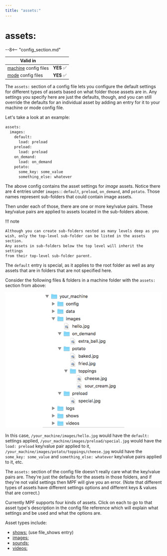 ```yaml
---
title: "assets:"
---
```


# assets:


--8<-- "config_section.md"

| Valid in | |
|-----|:----:|
|[machine](instructions/machine_config.md) config files |**YES** :white_check_mark:|
|[mode](instructions/mode_config.md) config files|**YES** :white_check_mark:|

The `assets:` section of a config file lets you configure the default
settings for different types of assets based on what folder those assets
are in. Any settings you specify here are just the defaults, though, and
you can still override the defaults for an individual asset by adding an
entry for it to your machine or mode config file.

Let's take a look at an example:

``` mpf-config
assets:
  images:
    default:
      load: preload
    preload:
      load: preload
    on_demand:
      load: on_demand
    potato:
      some_key: some_value
      something_else: whatever
```

The above config contains the asset settings for *image* assets. Notice
there are 4 entries under `images:`: `default`, `preload`, `on_demand`,
and `potato`. Those names represent sub-folders that could contain image
assets.

Then under each of those, there are one or more key/value pairs. These
key/value pairs are applied to assets located in the sub-folders above.

!!! note

    Although you can create sub-folders nested as many levels deep as you
    wish, only the top-level sub-folder can be listed in the assets section.
    Any assets in sub-folders below the top level will inherit the settings
    from their top-level sub-folder parent.

The `default` entry is special, as it applies to the root folder as well
as any assets that are in folders that are not specified here.

Consider the following files & folders in a machine folder with the
`assets:` section from above:

![image](images/image_asset_folder_structure.png)

In this case, `/your_machine/images/hello.jpg` would have the `default:`
settings applied, `/your_machine/images/preload/special.jpg` would have
the `load: preload` key/value pair applied to it,
`/your_machine/images/potato/toppings/cheese.jpg` would have the
`some_key: some_value` and `something_else: whatever` key/value pairs
applied to it, etc.

The `assets:` section of the config file doesn't really care what the
key/value pairs are. They're just the defaults for the assets in those
folders, and if they're not valid settings then MPF will give you an
error. (Note that different types of assets have different settings
options and different keys & values that are correct.)

Currently MPF supports four kinds of assets. Click on each to go to that
asset type's description in the config file reference which will
explain what settings and be used and what the options are.

Asset types include:

* [shows:](shows.md) (use file_shows entry)
* [images:](images.md)
* [sounds:](sounds.md)
* [videos:](videos.md)
